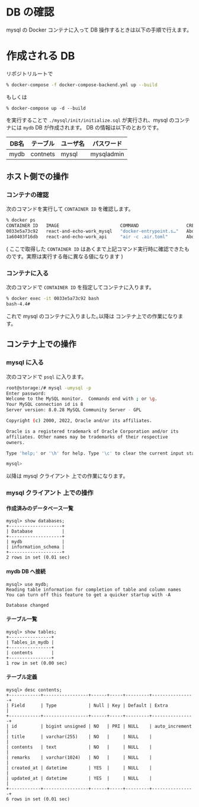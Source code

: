 # DB の確認
mysql の Docker コンテナに入って DB 操作するときは以下の手順で行えます。


# 作成される DB
リポジトリルートで

```bash
% docker-compose -f docker-compose-backend.yml up --build
```

もしくは

```basha
% docker-compose up -d --build
```

を実行することで `./mysql/init/initialize.sql` が実行され、mysql のコンテナには `mydb` DB が作成されます。
DB の情報は以下のとおりです。

| DB名 | テーブル | ユーザ名 | パスワード |
| ---- | -------- | -------- | ---------- |
| mydb | contnets | mysql    | mysqladmin |


## ホスト側での操作
### コンテナの確認
次のコマンドを実行して `CONTAINER ID` を確認します。

```bash
% docker ps
CONTAINER ID   IMAGE                       COMMAND                  CREATED              STATUS              PORTS                                                  NAMES
0033e5a73c92   react-and-echo-work_mysql   "docker-entrypoint.s…"   About a minute ago   Up About a minute   0.0.0.0:3306->3306/tcp, :::3306->3306/tcp, 33060/tcp   storage
1a60403f16db   react-and-echo-work_api     "air -c .air.toml"       About a minute ago   Up About a minute   0.0.0.0:8080->8080/tcp, :::8080->8080/tcp              restapi
```

( ここで取得した `CONTAINER ID` はあくまで上記コマンド実行時に確認できたものです。実際は実行する毎に異なる値になります )


### コンテナに入る
次のコマンドで `CONTAINER ID` を指定してコンテナに入ります。

```bash
% docker exec -it 0033e5a73c92 bash
bash-4.4#
```

これで mysql のコンテナに入りました｡以降は コンテナ上での作業になります。


## コンテナ上での操作
### mysql に入る
次のコマンドで `psql` に入ります。

```bash
root@storage:/# mysql -umysql -p
Enter password:
Welcome to the MySQL monitor.  Commands end with ; or \g.
Your MySQL connection id is 8
Server version: 8.0.28 MySQL Community Server - GPL

Copyright (c) 2000, 2022, Oracle and/or its affiliates.

Oracle is a registered trademark of Oracle Corporation and/or its
affiliates. Other names may be trademarks of their respective
owners.

Type 'help;' or '\h' for help. Type '\c' to clear the current input statement.

mysql>
```

以降は mysql クライアント 上での作業になります。


### mysql クライアント 上での操作
#### 作成済みのデータベース一覧

```mysql
mysql> show databases;
+--------------------+
| Database           |
+--------------------+
| mydb               |
| information_schema |
+--------------------+
2 rows in set (0.01 sec)
```


#### mydb DB へ接続

```mysql
mysql> use mydb;
Reading table information for completion of table and column names
You can turn off this feature to get a quicker startup with -A

Database changed
```


#### テーブル一覧

```mysql
mysql> show tables;
+----------------+
| Tables_in_mydb |
+----------------+
| contents       |
+----------------+
1 row in set (0.00 sec)
```

#### テーブル定義

```mysql
mysql> desc contents;
+------------+-----------------+------+-----+---------+----------------+
| Field      | Type            | Null | Key | Default | Extra          |
+------------+-----------------+------+-----+---------+----------------+
| id         | bigint unsigned | NO   | PRI | NULL    | auto_increment |
| title      | varchar(255)    | NO   |     | NULL    |                |
| contents   | text            | NO   |     | NULL    |                |
| remarks    | varchar(1024)   | NO   |     | NULL    |                |
| created_at | datetime        | YES  |     | NULL    |                |
| updated_at | datetime        | YES  |     | NULL    |                |
+------------+-----------------+------+-----+---------+----------------+
6 rows in set (0.01 sec)
```

